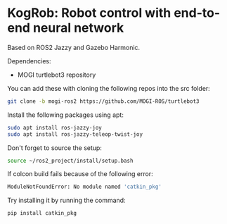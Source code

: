 # KogRob: Robot control with end-to-end neural network
 
Based on ROS2 Jazzy and Gazebo Harmonic.

Dependencies:

- MOGI turtlebot3 repository

You can add these with cloning the following repos into the src folder:

```bash
git clone -b mogi-ros2 https://github.com/MOGI-ROS/turtlebot3
```
Install the following packages using apt:
```bash
sudo apt install ros-jazzy-joy
sudo apt install ros-jazzy-teleop-twist-joy
```
Don't forget to source the setup:

```bash
source ~/ros2_project/install/setup.bash
```

If colcon build fails because of the following error:

```bash
ModuleNotFoundError: No module named 'catkin_pkg'
```

Try installing it by running the command:

```bash
pip install catkin_pkg
```